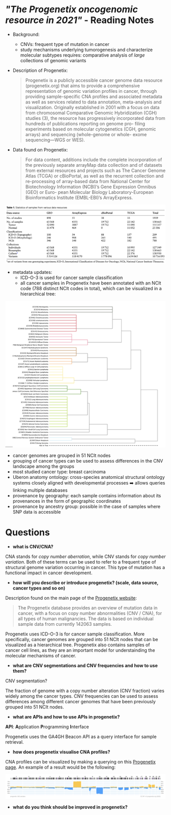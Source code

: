 # *"The Progenetix oncogenomic resource in 2021"* - Reading Notes

* Background:
  *  CNVs: frequent type of mutation in cancer
  *  study mechanisms underlying tumorogenesis and characterize molecular subtypes requires: comparative analysis of *large* collections of genomic variants

* Description of Progenetix:
  > Progenetix is a publicly accessible cancer genome data resource (progenetix.org) that aims to provide a comprehensive representation of genomic variation profiles in cancer, through providing sample-specific CNA profiles and associated metadata as well as services related to data annotation, meta-analysis and visualization.
  > Originally established in 2001 with a focus on data from chromosomal Comparative Genomic Hybridization (CGH) studies (3), the resource has progressively incorporated data from hundreds of publications reporting on genome pro- filing experiments based on molecular cytogenetics (CGH, genomic arrays) and sequencing (whole-genome or whole- exome sequencing—WGS or WES). 
 
* Data found on Progenetix:
  > For data content, additions include the complete incorporation of the previously separate arrayMap data collection and of datasets from external resources and projects such as The Cancer Genome Atlas (TCGA) or cBioPortal, as well as the recurrent collection and re-processing of array-based data from National Center for Biotechnology Information (NCBI)’s Gene Expression Omnibus (GEO) or Euro- pean Molecular Biology Laboratory-European Bioinformatics Institute (EMBL-EBI)’s ArrayExpress.

![data-resources](img/progenetix-data-resources.png)

* metadata updates:
  * ICD-O-3 is used for cancer sample classification
  * all cancer samples in Progenetix have been annotated with an NCIt code (788 distinct NCIt codes in total), which can be visualized in a hierarchical tree:

![samples-hierarchy](img/samples-hierarchy.png)

  * cancer genomes are grouped in 51 NCIt nodes
  * grouping of cancer types can be used to assess differences in the CNV landscape among the groups
  * most studied cancer type: breast carcinoma
  * Uberon anatomy ontology: cross-species anatomical structural ontology systems closely aligned with developmental processes ➡️ allows queries linking multiple databases 
  * provenance by geography: each sample contains information about its provenances in the form of geographic coordinates
  * provenance by ancestry group: possible in the case of samples where SNP data is accessible


# Questions
* **what is CNV/CNA?**

CNA stands for *copy number aberration*, while CNV stands for *copy number variation*. Both of these terms can be used to refer to a frequent type of structural genome variation occurring in cancer. 
This type of mutation has a functional impact in cancer development.

* **how will you describe or introduce progenetix? (scale, data source, cancer types and so on)**

Description found on the main page of the [Progenetix website](https://progenetix.org):
> The Progenetix database provides an overview of mutation data in cancer, with a focus on copy number abnormalities (CNV / CNA), for all types of human malignancies. 
> The data is based on individual sample data from currently 142063 samples.

Progenetix uses ICD-O-3 is for cancer sample classification. More specifically, cancer genomes are grouped into 51 NCIt nodes that can be visualized as a hierarchical tree. Progenetix also contains samples of cancer cell lines, as they are an important model for understainding the molecular mechanisms of cancer.

* **what are CNV segmentations and CNV frequencies and how to use them?**

CNV segmentation?

The fraction of genome with a copy number alteration (CNV fraction) varies widely among the cancer types. CNV frequencies can be used to assess differences among different cancer genomes that have been previously grouped into 51 NCIt nodes.
 
* **what are APIs and how to use APIs in progenetix?**

**API**: **A**pplication **P**rogramming **I**nterface

Progenetix uses the GA4GH Beacon API as a query interface for sample retrieval.

* **how does progenetix visualise CNA profiles?**

CNA profiles can be visualized by making a querying on this [Progenetix page](https://progenetix.org/biosamples/). An example of a result would be the following:

![CNA-profile](img/CNA-profile.png)


* **what do you think should be improved in progenetix?**


